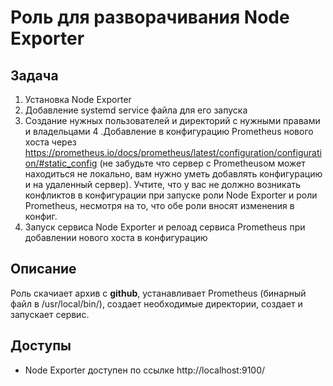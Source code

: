 # Роль для разворачивания Node Exporter
## Задача
1. Установка Node Exporter
2. Добавление systemd service файла для его запуска
3. Создание нужных пользователей и директорий с нужными правами и владельцами
4 .Добавление в конфигурацию Prometheus нового хоста через https://prometheus.io/docs/prometheus/latest/configuration/configuration/#static_config (не забудьте что сервер с Prometheusом может находиться не локально, вам нужно уметь добавлять конфигурацию и на удаленный сервер). Учтите, что у вас не должно возникать конфликтов в конфигурации при запуске роли Node Exporter и роли Prometheus, несмотря на то, что обе роли вносят изменения в конфиг.
5. Запуск сервиса Node Exporter и релоад сервиса Prometheus при добавлении нового хоста в конфигурацию

## Описание
Роль скачиает архив с **github**, устанавливает Prometheus (бинарный файл в /usr/local/bin/), создает необходимые директории, создает и запускает сервис.

## Доступы
- Node Exporter доступен по ссылке http://localhost:9100/